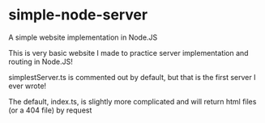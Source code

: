 # simple-node-server
A simple website implementation in Node.JS

This is very basic website I made to practice server implementation and routing in Node.JS!

simplestServer.ts is commented out by default, but that is the first server I ever wrote!

The default, index.ts, is slightly more complicated and will return html files (or a 404 file) by request
